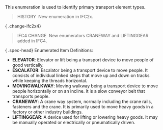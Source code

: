 ﻿This enumeration is used to identify primary transport element types.

> HISTORY&nbsp; New enumeration in IFC2x.

{ .change-ifc2x4}
> IFC4 CHANGE&nbsp; New enumerators CRANEWAY and LIFTINGGEAR added in IFC4.

{ .spec-head}
Enumerated Item Definitions:

* **ELEVATOR**: Elevator or lift being a transport device to move people of good vertically.
* **ESCALATOR**: Escalator being a transport device to move people. It consists of individual linked steps that move up and down on tracks while keeping the threads horizontal.
* **MOVINGWALKWAY**: Moving walkway being a transport device to move people horizontally or on an incline. It is a slow conveyor belt that transports people.
* **CRANEWAY**: A crane way system, normally including the crane rails, fasteners and the crane. It is primarily used to move heavy goods in a factory or other industry buildings.
* **LIFTINGGEAR**: A device used for lifting or lowering heavy goods. It may be manually operated or electrically or pneumatically driven.